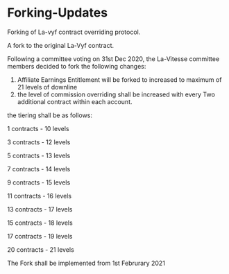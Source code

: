 # Forking-Updates
Forking of La-vyf contract overriding protocol.
 
A fork to the original La-Vyf contract.

Following a committee voting on 31st Dec 2020, the La-Vitesse committee members decided to fork the following changes:
1. Affiliate Earnings Entitlement will be forked to increased to maximum of 21 levels of downline
2. the level of commission overriding shall be increased with every Two additional contract within each account.


the tiering shall be as follows:

1 contracts     -    10 levels 

3 contracts    -     12 levels

5 contracts     -    13 levels

7 contracts     -    14 levels
 
9 contracts     -    15 levels

11 contracts    -    16 levels

13 contracts    -    17 levels

15 contracts    -    18 levels

17 contracts    -    19 levels

20 contracts    -    21 levels


The Fork shall be implemented from 1st Februrary 2021
